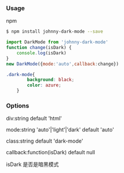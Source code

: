 ### Usage
npm 
``` bash
$ npm install johnny-dark-mode --save
```

```javascript
import DarkMode from 'johnny-dark-mode'
function change(isDark) {
    console.log(isDark)
}
new DarkMode({mode:'auto',callback:change})
```


```css
.dark-mode{
        background: black;
        color: azure;
    }
```


### Options

div:string default 'html' 

mode:string 'auto'|'light'|'dark' default 'auto'

class:string default 'dark-mode' 

callback:function(isDark) default null

isDark 是否是暗黑模式
